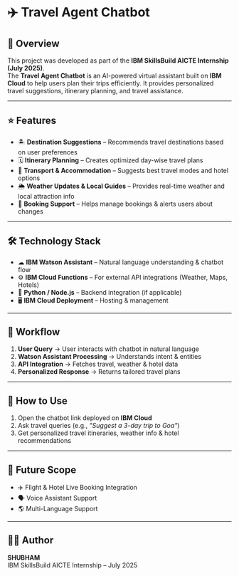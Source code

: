 # ✈️ Travel Agent Chatbot  

## 📌 Overview  
This project was developed as part of the **IBM SkillsBuild AICTE Internship (July 2025)**.  
The **Travel Agent Chatbot** is an AI-powered virtual assistant built on **IBM Cloud** to help users plan their trips efficiently. It provides personalized travel suggestions, itinerary planning, and travel assistance.  

---

## ⭐ Features  
- 🏝 **Destination Suggestions** – Recommends travel destinations based on user preferences  
- 🗓 **Itinerary Planning** – Creates optimized day-wise travel plans  
- 🏨 **Transport & Accommodation** – Suggests best travel modes and hotel options  
- 🌦 **Weather Updates & Local Guides** – Provides real-time weather and local attraction info  
- 🔔 **Booking Support** – Helps manage bookings & alerts users about changes  

---

## 🛠️ Technology Stack  
- ☁ **IBM Watson Assistant** – Natural language understanding & chatbot flow  
- ⚙ **IBM Cloud Functions** – For external API integrations (Weather, Maps, Hotels)  
- 🐍 **Python / Node.js** – Backend integration (if applicable)  
- 🖥 **IBM Cloud Deployment** – Hosting & management  

---

## 🔄 Workflow  
1. **User Query** → User interacts with chatbot in natural language  
2. **Watson Assistant Processing** → Understands intent & entities  
3. **API Integration** → Fetches travel, weather & hotel data  
4. **Personalized Response** → Returns tailored travel plans  

---

## 🚀 How to Use  
1. Open the chatbot link deployed on **IBM Cloud**  
2. Ask travel queries (e.g., *"Suggest a 3-day trip to Goa"*)  
3. Get personalized travel itineraries, weather info & hotel recommendations  

---

## 🔮 Future Scope  
- ✈️ Flight & Hotel Live Booking Integration  
- 🗣 Voice Assistant Support  
- 🌎 Multi-Language Support  

---

## 👨‍💻 Author  
**SHUBHAM**  
IBM SkillsBuild AICTE Internship – July 2025  
